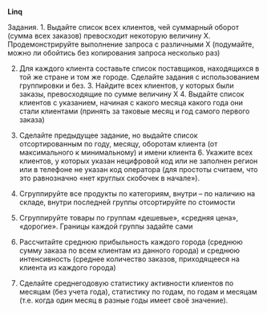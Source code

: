 **Linq**

Задания. 1. Выдайте список всех клиентов, чей суммарный оборот (сумма всех заказов) превосходит некоторую величину X. 
Продемонстрируйте выполнение запроса с различными X (подумайте, можно ли обойтись без копирования запроса несколько раз)

2. Для каждого клиента составьте список поставщиков, находящихся в той же стране и том же городе. 
Сделайте задания с использованием группировки и без. 3. Найдите всех клиентов, у которых были заказы, 
превосходящие по сумме величину X 4. Выдайте список клиентов с указанием, начиная с какого месяца какого года они 
стали клиентами (принять за таковые месяц и год самого первого заказа) 

5. Сделайте предыдущее задание, но выдайте список отсортированным по году, месяцу, оборотам клиента 
(от максимального к минимальному) и имени клиента 6. Укажите всех клиентов, у которых указан нецифровой код
или не заполнен регион или в телефоне не указан код оператора (для простоты считаем, что это равнозначно «нет
круглых скобочек в начале»). 

7. Сгруппируйте все продукты по категориям, внутри – по наличию на складе, внутри
последней группы отсортируйте по стоимости 

8. Сгруппируйте товары по группам «дешевые», «средняя цена», «дорогие». 
Границы каждой группы задайте сами 

9. Рассчитайте среднюю прибыльность каждого города (среднюю сумму заказа по всем 
клиентам из данного города) и среднюю интенсивность (среднее количество заказов, приходящееся на клиента из каждого 
города) 

10. Сделайте среднегодовую статистику активности клиентов по месяцам (без учета года), 
статистику по годам, по годам и месяцам (т.е. когда один месяц в разные годы имеет своё значение).
